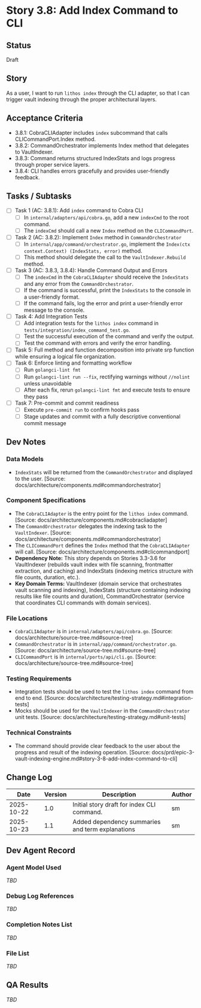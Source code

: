 # Story 3.8: Add Index Command to CLI

## Status

Draft

## Story

As a user, I want to run `lithos index` through the CLI adapter, so that I can trigger vault indexing through the proper architectural layers.

## Acceptance Criteria

- 3.8.1: CobraCLIAdapter includes `index` subcommand that calls CLICommandPort.Index method.
- 3.8.2: CommandOrchestrator implements Index method that delegates to VaultIndexer.
- 3.8.3: Command returns structured IndexStats and logs progress through proper service layers.
- 3.8.4: CLI handles errors gracefully and provides user-friendly feedback.

## Tasks / Subtasks

- [ ] Task 1 (AC: 3.8.1): Add `index` command to Cobra CLI
  - [ ] In `internal/adapters/api/cobra.go`, add a new `indexCmd` to the root command.
  - [ ] The `indexCmd` should call a new `Index` method on the `CLICommandPort`.
- [ ] Task 2 (AC: 3.8.2): Implement `Index` method in `CommandOrchestrator`
  - [ ] In `internal/app/command/orchestrator.go`, implement the `Index(ctx context.Context) (IndexStats, error)` method.
  - [ ] This method should delegate the call to the `VaultIndexer.Rebuild` method.
- [ ] Task 3 (AC: 3.8.3, 3.8.4): Handle Command Output and Errors
  - [ ] The `indexCmd` in the `CobraCLIAdapter` should receive the `IndexStats` and any error from the `CommandOrchestrator`.
  - [ ] If the command is successful, print the `IndexStats` to the console in a user-friendly format.
  - [ ] If the command fails, log the error and print a user-friendly error message to the console.
- [ ] Task 4: Add Integration Tests
  - [ ] Add integration tests for the `lithos index` command in `tests/integration/index_command_test.go`.
  - [ ] Test the successful execution of the command and verify the output.
  - [ ] Test the command with errors and verify the error handling.
- [ ] Task 5: Full method and function decomposition into private srp function while ensuring a logical file organization.
- [ ] Task 6: Enforce linting and formatting workflow
  - [ ] Run `golangci-lint fmt`
  - [ ] Run `golangci-lint run --fix`, rectifying warnings without `//nolint` unless unavoidable
  - [ ] After each fix, rerun `golangci-lint fmt` and execute tests to ensure they pass
- [ ] Task 7: Pre-commit and commit readiness
  - [ ] Execute `pre-commit run` to confirm hooks pass
  - [ ] Stage updates and commit with a fully descriptive conventional commit message

## Dev Notes

### Data Models
- `IndexStats` will be returned from the `CommandOrchestrator` and displayed to the user. [Source: docs/architecture/components.md#commandorchestrator]

### Component Specifications
- The `CobraCLIAdapter` is the entry point for the `lithos index` command. [Source: docs/architecture/components.md#cobracliadapter]
- The `CommandOrchestrator` delegates the indexing task to the `VaultIndexer`. [Source: docs/architecture/components.md#commandorchestrator]
- The `CLICommandPort` defines the `Index` method that the `CobraCLIAdapter` will call. [Source: docs/architecture/components.md#clicommandport]
- **Dependency Note:** This story depends on Stories 3.3-3.6 for VaultIndexer (rebuilds vault index with file scanning, frontmatter extraction, and caching) and IndexStats (indexing metrics structure with file counts, duration, etc.).
- **Key Domain Terms:** VaultIndexer (domain service that orchestrates vault scanning and indexing), IndexStats (structure containing indexing results like file counts and duration), CommandOrchestrator (service that coordinates CLI commands with domain services).

### File Locations
- `CobraCLIAdapter` is in `internal/adapters/api/cobra.go`. [Source: docs/architecture/source-tree.md#source-tree]
- `CommandOrchestrator` is in `internal/app/command/orchestrator.go`. [Source: docs/architecture/source-tree.md#source-tree]
- `CLICommandPort` is in `internal/ports/api/cli.go`. [Source: docs/architecture/source-tree.md#source-tree]

### Testing Requirements
- Integration tests should be used to test the `lithos index` command from end to end. [Source: docs/architecture/testing-strategy.md#integration-tests]
- Mocks should be used for the `VaultIndexer` in the `CommandOrchestrator` unit tests. [Source: docs/architecture/testing-strategy.md#unit-tests]

### Technical Constraints
- The command should provide clear feedback to the user about the progress and result of the indexing operation. [Source: docs/prd/epic-3-vault-indexing-engine.md#story-3-8-add-index-command-to-cli]

## Change Log

| Date       | Version | Description                                  | Author |
| ---------- | ------- | -------------------------------------------- | ------ |
| 2025-10-22 | 1.0     | Initial story draft for index CLI command.   | sm     |
| 2025-10-23 | 1.1     | Added dependency summaries and term explanations | sm     |

## Dev Agent Record

### Agent Model Used

_TBD_

### Debug Log References

_TBD_

### Completion Notes List

_TBD_

### File List

_TBD_

## QA Results

_TBD_
